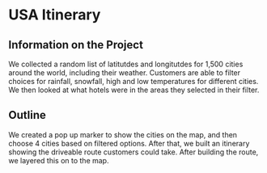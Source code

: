 # USA Itinerary

## Information on the Project
We collected a random list of latitutdes and longitutdes for 1,500 cities around the world, including their weather. Customers are able to filter choices for rainfall, snowfall, high and low temperatures for different cities. We then looked at what hotels were in the areas they selected in their filter.

## Outline
We created a pop up marker to show the cities on the map, and then choose 4 cities based on filtered options. After that, we built an itinerary showing the driveable route customers could take. After building the route, we layered this on to the map. 
